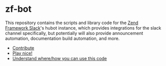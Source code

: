 # zf-bot

This repository contains the scripts and library code for the
[Zend Framework Slack](https://zendframework-slack.herokuapp.com)'s hubot
instance, which provides integrations for the slack channel specifically, but
potentially will also provide announcement automation, documentation build
automation, and more.

- [Contribute](CONTRIBUTING.md)
- [Play nice!](CODE_OF_CONDUCT.md)
- [Understand where/how you can use this code](LICENSE.md)
